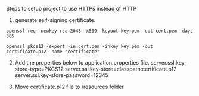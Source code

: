 Steps to setup project to use HTTPs instead of HTTP

1. generate self-signing certificate.
```
openssl req -newkey rsa:2048 -x509 -keyout key.pem -out cert.pem -days 365

openssl pkcs12 -export -in cert.pem -inkey key.pem -out certificate.p12 -name "certificate"

``` 

2. Add the properties below to application.properties file.
server.ssl.key-store-type=PKCS12
server.ssl.key-store=classpath:certificate.p12
server.ssl.key-store-password=12345

3. Move certificate.p12 file to /resources folder
